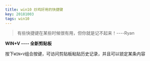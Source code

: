 ```yaml
---
title: win10 炒鸡好用的快捷键
key: 20181003
tags: win10
---
```


>有些快捷键在某些时候很有用，但你就是记不起来！----Ryan

<!--more-->

**WIN+V ---- 全新剪贴板**

按下`WIN+V`组合按键，可访问剪贴板粘贴历史记录，并且可以锁定某条内容
